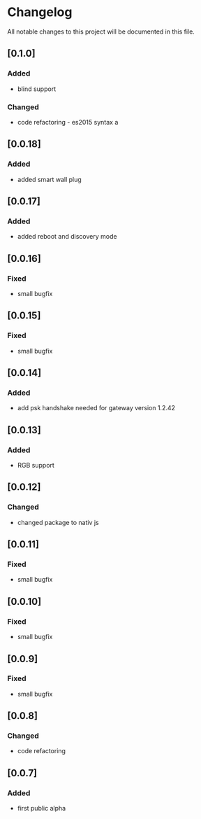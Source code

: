 # Changelog
All notable changes to this project will be documented in this file.

## [0.1.0]
### Added
* blind support
### Changed
* code refactoring - es2015 syntax a
## [0.0.18]
### Added
*  added smart wall plug
## [0.0.17]
### Added
* added reboot and discovery mode
## [0.0.16]
### Fixed
* small bugfix
## [0.0.15]
### Fixed
* small bugfix
## [0.0.14]
### Added
* add psk handshake needed for gateway version 1.2.42
## [0.0.13]
### Added
* RGB support
## [0.0.12]
### Changed
* changed package to nativ js
## [0.0.11]
### Fixed
* small bugfix
## [0.0.10]
### Fixed
* small bugfix
## [0.0.9]
### Fixed
* small bugfix
## [0.0.8]
### Changed
* code refactoring
## [0.0.7]
### Added
* first public alpha
